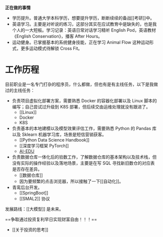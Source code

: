 ---
---

**正在做的事情**

- 学历提升。普通大学本科学历，想要提升学历，断断续续的备战[[考研]]中。
- 英语学习。主要是对听说的练习，这部分其实在应试教育中是缺失的，也是我个人的一大短板。学习记录：英语日常对话学习精听 English Pod，英语教材《English Conservation》，播客 After Hours。
- 运动健身。已掌握基本的系统健身技能，正在学习 Animal Flow 这种运动形式，更多运动模式待解锁 Cross Fit。

# 工作历程

目前职业是一名专门打杂的程序员，什么都做，但也有是有主线任务，以下是我做过的主线任务：

- 负责项目虚拟化部署方案，需要熟悉 Docker 的容器化部署以及 Linux 脚本的编写；自己尝试过升级到 K8S 部署，但后续交由运维处理就没有跟进了。
	- [[Linux]]
	- Docker
	- K8S
- 负责基本的本地建模以及模型效果评估工作，需要熟悉 Python 的 Pandas 库以及 Sklearn 机器学习库，场景是短信营销获客。
	- [[Python Data Science Handbook]]
	- [[深度学习框架 PyTorch]]
	- [AI-EDU](https://microsoft.github.io/ai-edu/%E5%9F%BA%E7%A1%80%E6%95%99%E7%A8%8B/)
- 负责数据仓库一体化后的验数工作，了解数据仓库的基本架构以及技术栈，但没有实际的操作经验以及落地场景，主要是在写 SQL 寻找新旧数仓的对应表是否存在差异。
	- [[数据仓库]]
	- 因为要频繁的点击浏览器，所以接触了一下[[自动化]]。
- 青鸾后台开发。
	- [[SpringBoot]]
	- [[SMAL2]] 协议
	  

发展路线：[[大模型]] 是未来。

==争取通过投资复利早日实现财富自由！！！==
- [[关于投资的思考]]



